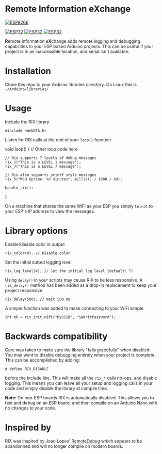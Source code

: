 # Remote Information eXchange

[![ESP8266](https://img.shields.io/badge/ESP-8266-000000.svg?longCache=true&style=flat&colorA=CC101F)](https://www.espressif.com/en/products/socs/esp8266)

[![ESP32](https://img.shields.io/badge/ESP-32-000000.svg?longCache=true&style=flat&colorA=CC101F)](https://www.espressif.com/en/products/socs/esp32)
[![ESP32](https://img.shields.io/badge/ESP-32S2-000000.svg?longCache=true&style=flat&colorA=CC101F)](https://www.espressif.com/en/products/socs/esp32-s2)
[![ESP32](https://img.shields.io/badge/ESP-32C3-000000.svg?longCache=true&style=flat&colorA=CC101F)](https://www.espressif.com/en/products/socs/esp32-c3)

**R**emote **I**nformation e**X**change adds remote logging and debugging
capabilities to your ESP based Arduino projects. This can be useful if
your project is in an inaccessible location, and serial isn't available.

# Installation

Clone this repo to your Arduino libraries directory. On Linux this is
`~/Arduino/libraries/`

# Usage

Include the RIX library

    #include <WebOTA.h>

Listen for RIX calls at the end of your `loop()` function

void loop() {
    // Other loop code here

    // Rix supports 7 levels of debug messages
    rix_1("This is a LEVEL 1 message");
    rix_7("This is a LEVEL 7 message");

    // Rix also supports printf style messages
    rix_5("MCU Uptime: %d minutes", millis() / 1000 / 60);

    handle_rix();
}

On a machine that shares the same WiFi as your ESP you simply
`telnet` to your ESP's IP address to view the messages.

# Library options

Enable/disable color in output

    rix_color(0); // Disable color

Set the initial output logging level

    rix_log_level(4); // Set the initial log level (default: 7)

Using `delay()` in your scripts may cause RIX to be less responsive. A
`rix_delay()` method has been added as a drop-in replacement to keep your
project responsive.

    rix_delay(500); // Wait 500 ms

A simple function was added to make connecting to your WiFi simple:

    int ok = rix_init_wifi("MySSID", "SekritPassword");

# Backwards compatibility

Care was taken to make sure the library "fails gracefully" when disabled. You
may want to disable debugging entirely when your project is complete. This can
be accomplished by adding:

    # define RIX_DISABLE

before the include line. This will make all the `rix_*` calls no-ops, and
disable logging. This means you can leave all your setup and logging calls in
your code and simply disable the library at compile time.

**Note:** On non-ESP boards RIX is automatically disabled. This allows you to
test and debug on an ESP board, and then compile on an Arduino Nano with no
changes to your code.

# Inspired by

RIX was inspired by Joao Lopes' [RemoteDebug](https://github.com/JoaoLopesF/RemoteDebug)
which appears to be abandonned and will no longer compile on modern boards.
